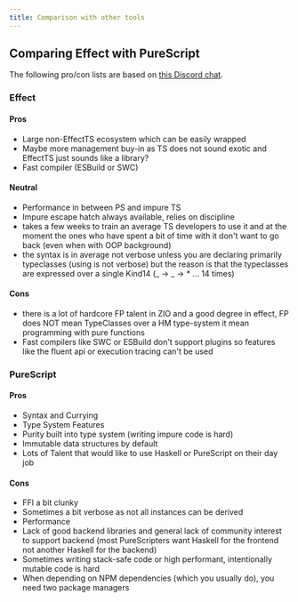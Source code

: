 ```yaml
---
title: Comparison with other tools
---
```


## Comparing Effect with PureScript

The following pro/con lists are based on [this Discord chat](https://discord.com/channels/795981131316985866/890531386413428766/890551328923844708).

### Effect

#### Pros

- Large non-EffectTS ecosystem which can be easily wrapped
- Maybe more management buy-in as TS does not sound exotic and EffectTS just sounds like a library?
- Fast compiler (ESBuild or SWC)

#### Neutral

- Performance in between PS and impure TS
- Impure escape hatch always available, relies on discipline
- takes a few weeks to train an average TS developers to use it and at the moment the ones who have spent a bit of time with it don't want to go back (even when with OOP background)
- the syntax is in average not verbose unless you are declaring primarily typeclasses (using is not verbose) but the reason is that the typeclasses are expressed over a single Kind14 (_ -> _ -> \* ... 14 times)

#### Cons

- there is a lot of hardcore FP talent in ZIO and a good degree in effect, FP does NOT mean TypeClasses over a HM type-system it mean programming with pure functions
- Fast compilers like SWC or ESBuild don't support plugins so features like the fluent api or execution tracing can't be used

### PureScript

#### Pros

- Syntax and Currying
- Type System Features
- Purity built into type system (writing impure code is hard)
- Immutable data structures by default
- Lots of Talent that would like to use Haskell or PureScript on their day job

#### Cons

- FFI a bit clunky
- Sometimes a bit verbose as not all instances can be derived
- Performance
- Lack of good backend libraries and general lack of community interest to support backend (most PureScripters want Haskell for the frontend not another Haskell for the backend)
- Sometimes writing stack-safe code or high performant, intentionally mutable code is hard
- When depending on NPM dependencies (which you usually do), you need two package managers
